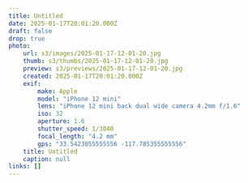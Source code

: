 ```yaml
---
title: Untitled
date: 2025-01-17T20:01:20.000Z
draft: false
drop: true
photo:
    url: s3/images/2025-01-17-12-01-20.jpg
    thumb: s3/thumbs/2025-01-17-12-01-20.jpg
    preview: s3/previews/2025-01-17-12-01-20.jpg
    created: 2025-01-17T20:01:20.000Z
    exif:
        make: Apple
        model: "iPhone 12 mini"
        lens: "iPhone 12 mini back dual wide camera 4.2mm f/1.6"
        iso: 32
        aperture: 1.6
        shutter_speed: 1/3040
        focal_length: "4.2 mm"
        gps: "33.5423055555556 -117.785355555556"
    title: Untitled
    caption: null
links: []
---
```

